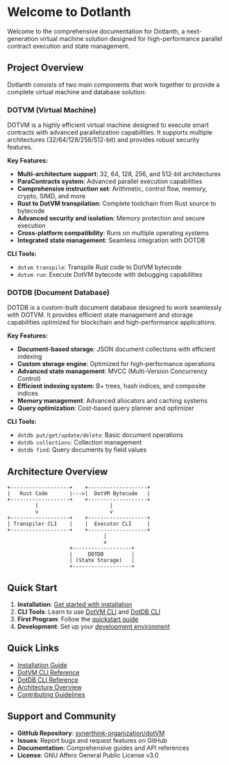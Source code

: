 # Welcome to Dotlanth

Welcome to the comprehensive documentation for Dotlanth, a next-generation virtual machine solution designed for high-performance parallel contract execution and state management.

## Project Overview

Dotlanth consists of two main components that work together to provide a complete virtual machine and database solution:

### DOTVM (Virtual Machine)
DOTVM is a highly efficient virtual machine designed to execute smart contracts with advanced parallelization capabilities. It supports multiple architectures (32/64/128/256/512-bit) and provides robust security features.

**Key Features:**
- **Multi-architecture support**: 32, 64, 128, 256, and 512-bit architectures
- **ParaContracts system**: Advanced parallel execution capabilities
- **Comprehensive instruction set**: Arithmetic, control flow, memory, crypto, SIMD, and more
- **Rust to DotVM transpilation**: Complete toolchain from Rust source to bytecode
- **Advanced security and isolation**: Memory protection and secure execution
- **Cross-platform compatibility**: Runs on multiple operating systems
- **Integrated state management**: Seamless integration with DOTDB

**CLI Tools:**
- `dotvm transpile`: Transpile Rust code to DotVM bytecode
- `dotvm run`: Execute DotVM bytecode with debugging capabilities

### DOTDB (Document Database)
DOTDB is a custom-built document database designed to work seamlessly with DOTVM. It provides efficient state management and storage capabilities optimized for blockchain and high-performance applications.

**Key Features:**
- **Document-based storage**: JSON document collections with efficient indexing
- **Custom storage engine**: Optimized for high-performance operations
- **Advanced state management**: MVCC (Multi-Version Concurrency Control)
- **Efficient indexing system**: B+ trees, hash indices, and composite indices
- **Memory management**: Advanced allocators and caching systems
- **Query optimization**: Cost-based query planner and optimizer

**CLI Tools:**
- `dotdb put/get/update/delete`: Basic document operations
- `dotdb collections`: Collection management
- `dotdb find`: Query documents by field values

## Architecture Overview

```
+-------------------+    +-------------------+
|   Rust Code       |--->|  DotVM Bytecode   |
+-------------------+    +-------------------+
         |                       |
         v                       v
+-------------------+    +-------------------+
| Transpiler CLI    |    |  Executor CLI     |
+-------------------+    +-------------------+
                               |
                               v
                    +-------------------+
                    |     DOTDB         |
                    | (State Storage)   |
                    +-------------------+
```

## Quick Start

1. **Installation**: [Get started with installation](getting-started/installation.md)
2. **CLI Tools**: Learn to use [DotVM CLI](cli/dotvm.md) and [DotDB CLI](cli/dotdb.md)
3. **First Program**: Follow the [quickstart guide](getting-started/quickstart.md)
4. **Development**: Set up your [development environment](getting-started/development-setup.md)

## Quick Links

- [Installation Guide](getting-started/installation.md)
- [DotVM CLI Reference](cli/dotvm.md)
- [DotDB CLI Reference](cli/dotdb.md)
- [Architecture Overview](dotvm/architecture/core.md)
- [Contributing Guidelines](contributing/guidelines.md)

## Support and Community

- **GitHub Repository**: [synerthink-organization/dotVM](https://github.com/synerthink-organization/dotVM)
- **Issues**: Report bugs and request features on GitHub
- **Documentation**: Comprehensive guides and API references
- **License**: GNU Affero General Public License v3.0